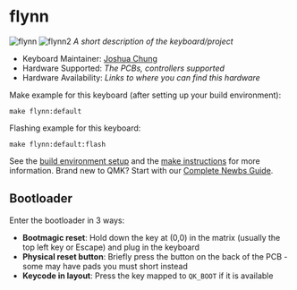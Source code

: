 # flynn

![flynn](https://i.imgur.com/0NpZqwq.jpeg)
![flynn2](https://media4.giphy.com/media/v1.Y2lkPTc5MGI3NjExY3B4MDQ3Zmd3MWg5MG5iMmw3amFqZGYxeDh3cjMxYXNibHF6OGc1ciZlcD12MV9pbnRlcm5hbF9naWZfYnlfaWQmY3Q9Zw/dXdNrNUmgMQvavaZFb/giphy.gif)
*A short description of the keyboard/project*

* Keyboard Maintainer: [Joshua Chung](https://github.com/joshyeram)
* Hardware Supported: *The PCBs, controllers supported*
* Hardware Availability: *Links to where you can find this hardware*

Make example for this keyboard (after setting up your build environment):

    make flynn:default

Flashing example for this keyboard:

    make flynn:default:flash

See the [build environment setup](https://docs.qmk.fm/#/getting_started_build_tools) and the [make instructions](https://docs.qmk.fm/#/getting_started_make_guide) for more information. Brand new to QMK? Start with our [Complete Newbs Guide](https://docs.qmk.fm/#/newbs).

## Bootloader

Enter the bootloader in 3 ways:

* **Bootmagic reset**: Hold down the key at (0,0) in the matrix (usually the top left key or Escape) and plug in the keyboard
* **Physical reset button**: Briefly press the button on the back of the PCB - some may have pads you must short instead
* **Keycode in layout**: Press the key mapped to `QK_BOOT` if it is available
